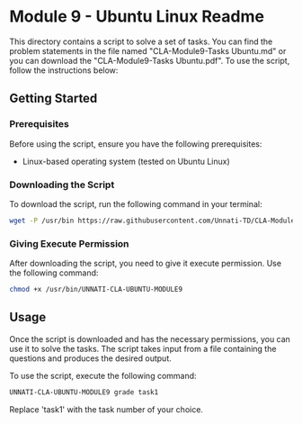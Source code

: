 
# Module 9 - Ubuntu Linux Readme

This directory contains a script to solve a set of tasks. You can find the problem statements in the file named "CLA-Module9-Tasks Ubuntu.md" or you can download the "CLA-Module9-Tasks Ubuntu.pdf". To use the script, follow the instructions below:

## Getting Started

### Prerequisites

Before using the script, ensure you have the following prerequisites:

- Linux-based operating system (tested on Ubuntu Linux)

### Downloading the Script

To download the script, run the following command in your terminal:

```bash
wget -P /usr/bin https://raw.githubusercontent.com/Unnati-TD/CLA-Modules/main/Module9/Ubuntu_Linux/UNNATI-CLA-UBUNTU-MODULE9
```

### Giving Execute Permission

After downloading the script, you need to give it execute permission. Use the following command:

```bash
chmod +x /usr/bin/UNNATI-CLA-UBUNTU-MODULE9
```

## Usage

Once the script is downloaded and has the necessary permissions, you can use it to solve the tasks. The script takes input from a file containing the questions and produces the desired output.

To use the script, execute the following command:

```bash
UNNATI-CLA-UBUNTU-MODULE9 grade task1
```

Replace 'task1' with the task number of your choice.

